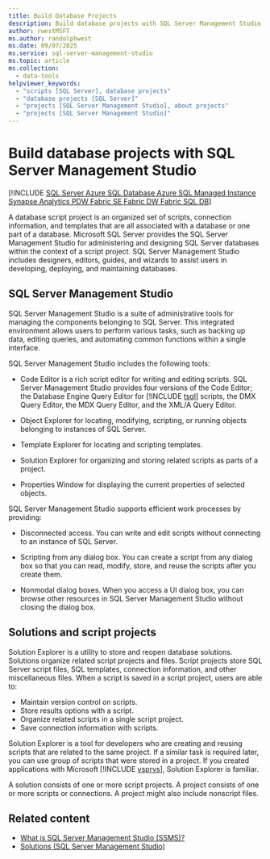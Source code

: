 ```yaml
---
title: Build Database Projects
description: Build database projects with SQL Server Management Studio
author: rwestMSFT
ms.author: randolphwest
ms.date: 09/07/2025
ms.service: sql-server-management-studio
ms.topic: article
ms.collection:
  - data-tools
helpviewer_keywords:
  - "scripts [SQL Server], database projects"
  - "database projects [SQL Server]"
  - "projects [SQL Server Management Studio], about projects"
  - "projects [SQL Server Management Studio]"
---
```


# Build database projects with SQL Server Management Studio

[!INCLUDE [SQL Server Azure SQL Database Azure SQL Managed Instance Synapse Analytics PDW Fabric SE Fabric DW Fabric SQL DB](includes/applies-to-version/sql-asdb-asdbmi-asa-pdw-fabricse-fabricdw-fabricsqldb.md)]

A database script project is an organized set of scripts, connection information, and templates that are all associated with a database or one part of a database. Microsoft SQL Server provides the SQL Server Management Studio for administering and designing SQL Server databases within the context of a script project. SQL Server Management Studio includes designers, editors, guides, and wizards to assist users in developing, deploying, and maintaining databases.

## SQL Server Management Studio

SQL Server Management Studio is a suite of administrative tools for managing the components belonging to SQL Server. This integrated environment allows users to perform various tasks, such as backing up data, editing queries, and automating common functions within a single interface.

SQL Server Management Studio includes the following tools:

- Code Editor is a rich script editor for writing and editing scripts. SQL Server Management Studio provides four versions of the Code Editor; the Database Engine Query Editor for [!INCLUDE [tsql](includes/tsql-md.md)] scripts, the DMX Query Editor, the MDX Query Editor, and the XML/A Query Editor.

- Object Explorer for locating, modifying, scripting, or running objects belonging to instances of SQL Server.
- Template Explorer for locating and scripting templates.
- Solution Explorer for organizing and storing related scripts as parts of a project.
- Properties Window for displaying the current properties of selected objects.

SQL Server Management Studio supports efficient work processes by providing:

- Disconnected access. You can write and edit scripts without connecting to an instance of SQL Server.

- Scripting from any dialog box. You can create a script from any dialog box so that you can read, modify, store, and reuse the scripts after you create them.

- Nonmodal dialog boxes. When you access a UI dialog box, you can browse other resources in SQL Server Management Studio without closing the dialog box.

## Solutions and script projects

Solution Explorer is a utility to store and reopen database solutions. Solutions organize related script projects and files. Script projects store SQL Server script files, SQL templates, connection information, and other miscellaneous files. When a script is saved in a script project, users are able to:

- Maintain version control on scripts.
- Store results options with a script.
- Organize related scripts in a single script project.
- Save connection information with scripts.

Solution Explorer is a tool for developers who are creating and reusing scripts that are related to the same project. If a similar task is required later, you can use group of scripts that were stored in a project. If you created applications with Microsoft [!INCLUDE [vsprvs](includes/vsprvs-md.md)], Solution Explorer is familiar.

A solution consists of one or more script projects. A project consists of one or more scripts or connections. A project might also include nonscript files.

## Related content

- [What is SQL Server Management Studio (SSMS)?](sql-server-management-studio-ssms.md)
- [Solutions (SQL Server Management Studio)](solution/solutions-sql-server-management-studio.md)
